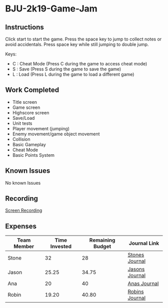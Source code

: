 # BJU-2k19-Game-Jam
## Instructions
Click start to start the game. Press the space key to jump to collect notes or avoid accidentals. Press space key while still jumping to double jump. 

Keys:
- C : Cheat Mode (Press C during the game to access cheat mode)
- S : Save (Press S during the game to save the game)
- L : Load (Press L during the game to load a different game)
## Work Completed
- Title screen
- Game screen
- Highscore screen
- Save/Load
- Unit tests
- Player movement (jumping)
- Enemy movement/game object movement
- Collision
- Basic Gameplay
- Cheat Mode
- Basic Points System
## Known Issues
No known Issues
## Recording
[Screen Recording](https://bju-my.sharepoint.com/:v:/g/personal/scham978_students_bju_edu/EeYugOVYK01IrhXNf90UibkBlYOhVyd_22nS1-pY78SgXA?e=fJMMqs)
## Expenses
|Team Member|Time Invested|Remaining Budget|Journal Link|
|-----------|-------------|----------------|------------|
|Stone|32|28|[Stones Journal](https://github.com/cps-209-group-project/BJU-2k19-Game-Jam/wiki/StonesJournal)|
|Jason|25.25|34.75|[Jasons Journal](https://github.com/cps-209-group-project/BJU-2k19-Game-Jam/wiki/JasonsJournal)|
|Ana|20 |40|[Anas Journal](https://github.com/cps-209-group-project/BJU-2k19-Game-Jam/wiki/AnasJournal)|
|Robin|19.20|40.80|[Robins Journal](https://github.com/cps-209-group-project/BJU-2k19-Game-Jam/wiki/RobinsJournal)|
